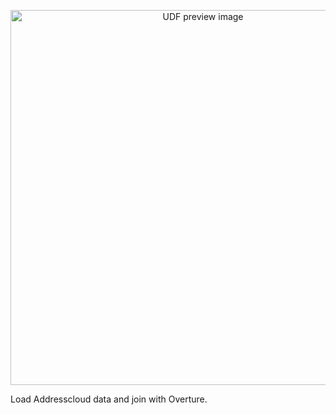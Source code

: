 <!--fused:preview-->
<p align="center"><img src="https://fused-magic.s3.us-west-2.amazonaws.com/thumbnails/udfs-staging/addresscloud_liverpool.png" width="600" alt="UDF preview image"></p>

<!--fused:readme-->
Load Addresscloud data and join with Overture.
